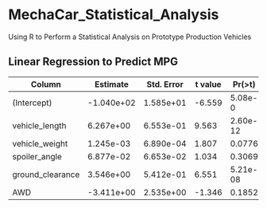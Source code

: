 # MechaCar_Statistical_Analysis
Using R to Perform a Statistical Analysis on Prototype Production Vehicles


## Linear Regression to Predict MPG



|Column |Estimate    |Std. Error  |t value |Pr(>t)   |&emsp;|
|------------------|------------|------------|--------|-----------|----|
|(Intercept)       |-1.040e+02  |1.585e+01   |-6.559  |5.08e-0    |*** .|
|vehicle_length    |6.267e+00   |6.553e-01   |9.563   |2.60e-12   |***. .|
|vehicle_weight    |1.245e-03   |6.890e-04   |1.807   |0.0776     |.|  
|spoiler_angle     |6.877e-02   |6.653e-02   |1.034   |0.3069     |   .|
|ground_clearance  |3.546e+00   |5.412e-01   |6.551   |5.21e-08   |***. |
|AWD               |-3.411e+00  |2.535e+00   |-1.346  |0.1852     |   . |
